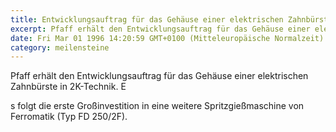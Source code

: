 ```yaml
---
title: Entwicklungsauftrag für das Gehäuse einer elektrischen Zahnbürste | 1996
excerpt: Pfaff erhält den Entwicklungsauftrag für das Gehäuse einer ­elektrischen Zahnbürste in 2K-Technik. Es folgt die erste Großinvestition in eine weitere Spritzgießmaschine von Ferromatik (Typ FD 250/2F).
date: Fri Mar 01 1996 14:20:59 GMT+0100 (Mitteleuropäische Normalzeit)
category: meilensteine
---
```


Pfaff erhält den Entwicklungsauftrag für das Gehäuse einer ­elektrischen Zahnbürste in 2K-Technik. E

<!--more-->

s folgt die erste Großinvestition in eine weitere Spritzgießmaschine von Ferromatik (Typ FD 250/2F).
